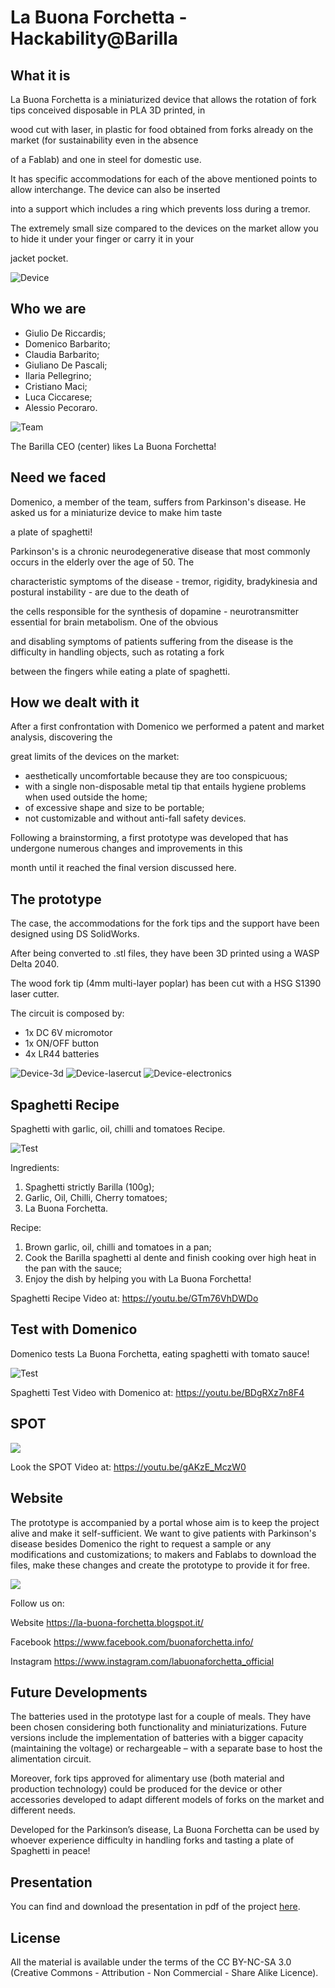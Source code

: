 # La Buona Forchetta - Hackability@Barilla

## What it is
La Buona Forchetta is a miniaturized device that allows the rotation of fork tips conceived disposable in PLA 3D printed, in 

wood cut with laser, in plastic for food obtained from forks already on the market (for sustainability even in the absence 

of a Fablab) and one in steel for domestic use.

It has specific accommodations for each of the above mentioned points to allow interchange. The device can also be inserted 

into a support which includes a ring which prevents loss during a tremor.

The extremely small size compared to the devices on the market allow you to hide it under your finger or carry it in your 

jacket pocket.


![Device](images/device.jpg)

## Who we are
* Giulio De Riccardis;
* Domenico Barbarito;
* Claudia Barbarito;
* Giuliano De Pascali;
* Ilaria Pellegrino;
* Cristiano Maci;
* Luca Ciccarese;
* Alessio Pecoraro.


![Team](team/team.jpg)

The Barilla CEO (center) likes La Buona Forchetta!

## Need we faced

Domenico, a member of the team, suffers from Parkinson's disease. He asked us for a miniaturize device to make him taste 

a plate of spaghetti! 

Parkinson's is a chronic neurodegenerative disease that most commonly occurs in the elderly over the age of 50. The 

characteristic symptoms of the disease - tremor, rigidity, bradykinesia and postural instability - are due to the death of 

the cells responsible for the synthesis of dopamine - neurotransmitter essential for brain metabolism. One of the obvious 

and disabling symptoms of patients suffering from the disease is the difficulty in handling objects, such as rotating a fork 

between the fingers while eating a plate of spaghetti.

## How we dealt with it
After a first confrontation with Domenico we performed a patent and market analysis, discovering the 

great limits of the devices on the market: 

* aesthetically uncomfortable because they are too conspicuous; 
* with a single non-disposable metal tip that entails hygiene problems when used outside the home; 
* of excessive shape and size to be portable; 
* not customizable and without anti-fall safety devices. 

Following a brainstorming, a first prototype was developed that has undergone numerous changes and improvements in this 

month until it reached the final version discussed here.

## The prototype
The case, the accommodations for the fork tips and the support have been designed using DS SolidWorks.

After being converted to .stl files, they have been 3D printed using a WASP Delta 2040.

The wood fork tip (4mm multi-layer poplar) has been cut with a HSG S1390 laser cutter.

The circuit is composed by:

* 1x DC 6V micromotor
* 1x ON/OFF button
* 4x LR44 batteries

![Device-3d](images/3Dprinting.jpg)
![Device-lasercut](images/woodforks.jpg)
![Device-electronics](images/electronics.jpg)

## Spaghetti Recipe
Spaghetti with garlic, oil, chilli and tomatoes Recipe.

![Test](test/spaghetti.jpg)

Ingredients:
1. Spaghetti strictly Barilla (100g);
2. Garlic, Oil, Chilli, Cherry tomatoes;
3. La Buona Forchetta.

Recipe:
1. Brown garlic, oil, chilli and tomatoes in a pan;
2. Cook the Barilla spaghetti al dente and finish cooking over high heat in the pan with the sauce;
3. Enjoy the dish by helping you with La Buona Forchetta!

Spaghetti Recipe Video at: https://youtu.be/GTm76VhDWDo

## Test with Domenico
Domenico tests La Buona Forchetta, eating spaghetti with tomato sauce!

![Test](test/IMG-20180319-WA0023.jpg)


Spaghetti Test Video with Domenico at: https://youtu.be/BDgRXz7n8F4

## SPOT 
![](spot/14.jpg)

Look the SPOT Video at: https://youtu.be/gAKzE_MczW0

## Website
The prototype is accompanied by a portal whose aim is to keep the project alive and make it self-sufficient. 
We want to give patients with Parkinson's disease besides Domenico the right to request a sample or any modifications and customizations; to makers and Fablabs to download the files, make these changes and create the prototype to provide it for free.

![](website/website.png)

Follow us on:

Website https://la-buona-forchetta.blogspot.it/

Facebook https://www.facebook.com/buonaforchetta.info/

Instagram https://www.instagram.com/labuonaforchetta_official


## Future Developments
The batteries used in the prototype last for a couple of meals. They have been chosen considering both functionality and miniaturizations. 
Future versions include the implementation of batteries with a bigger capacity (maintaining the voltage) or  rechargeable – with a separate base to host the alimentation circuit.

Moreover, fork tips approved for alimentary use (both material and production technology) could be produced for the device or other accessories developed to adapt different models of forks on the market and different needs.

Developed for the Parkinson’s disease, La Buona Forchetta can be used by whoever experience difficulty in handling forks and tasting a plate of Spaghetti in peace!


## Presentation
You can find and download the presentation in pdf of the project [here](presentation/Presentation.pdf). 

## License
All the material is available under the terms of the CC BY-NC-SA 3.0 (Creative Commons - Attribution - Non Commercial - Share Alike Licence).
